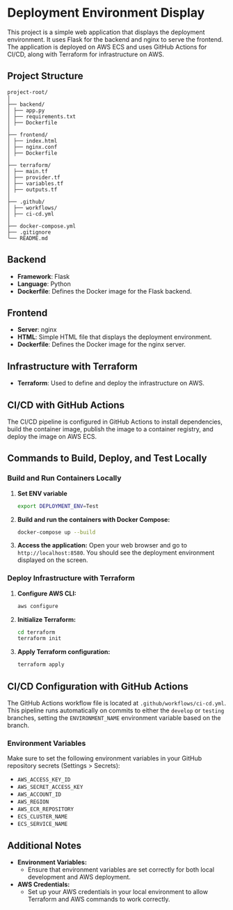 # Deployment Environment Display

This project is a simple web application that displays the deployment environment. It uses Flask for the backend and nginx to serve the frontend. The application is deployed on AWS ECS and uses GitHub Actions for CI/CD, along with Terraform for infrastructure on AWS.

## Project Structure
```
project-root/
│
├── backend/
│ ├── app.py
│ ├── requirements.txt
│ ├── Dockerfile
│
├── frontend/
│ ├── index.html
│ ├── nginx.conf
│ ├── Dockerfile
│
├── terraform/
│ ├── main.tf
│ ├── provider.tf
│ ├── variables.tf
│ ├── outputs.tf
│
├── .github/
│ ├── workflows/
│ ├── ci-cd.yml
│
├── docker-compose.yml
├── .gitignore
└── README.md
```
## Backend

- **Framework**: Flask
- **Language**: Python
- **Dockerfile**: Defines the Docker image for the Flask backend.

## Frontend

- **Server**: nginx
- **HTML**: Simple HTML file that displays the deployment environment.
- **Dockerfile**: Defines the Docker image for the nginx server.

## Infrastructure with Terraform

- **Terraform**: Used to define and deploy the infrastructure on AWS.

## CI/CD with GitHub Actions

The CI/CD pipeline is configured in GitHub Actions to install dependencies, build the container image, publish the image to a container registry, and deploy the image on AWS ECS.

## Commands to Build, Deploy, and Test Locally

### Build and Run Containers Locally

1. **Set ENV variable**
   ```sh
   export DEPLOYMENT_ENV=Test
   ```

2. **Build and run the containers with Docker Compose:**
   ```sh
   docker-compose up --build
   ```
   
3. **Access the application:**
   Open your web browser and go to `http://localhost:8580`. You should see the deployment environment displayed on the screen.

### Deploy Infrastructure with Terraform

1. **Configure AWS CLI:**
   ```sh
   aws configure
   ```

2. **Initialize Terraform:**
   ```sh
   cd terraform
   terraform init
   ```

3. **Apply Terraform configuration:**
   ```sh
   terraform apply
   ```

## CI/CD Configuration with GitHub Actions

The GitHub Actions workflow file is located at `.github/workflows/ci-cd.yml`. This pipeline runs automatically on commits to either the `develop` or `testing` branches, setting the `ENVIRONMENT_NAME` environment variable based on the branch.

### Environment Variables

Make sure to set the following environment variables in your GitHub repository secrets (Settings > Secrets):

- `AWS_ACCESS_KEY_ID`
- `AWS_SECRET_ACCESS_KEY`
- `AWS_ACCOUNT_ID`
- `AWS_REGION`
- `AWS_ECR_REPOSITORY`
- `ECS_CLUSTER_NAME`
- `ECS_SERVICE_NAME`

## Additional Notes

- **Environment Variables:**
  - Ensure that environment variables are set correctly for both local development and AWS deployment.
- **AWS Credentials:**
  - Set up your AWS credentials in your local environment to allow Terraform and AWS commands to work correctly.
